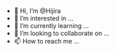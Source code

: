 - 👋 Hi, I’m @Hijira
- 👀 I’m interested in ...
- 🌱 I’m currently learning ...
- 💞️ I’m looking to collaborate on ...
- 📫 How to reach me ...

<!---
Hijira/Hijira is a ✨ special ✨ repository because its `README.md` (this file) appears on your GitHub profile.
You can click the Preview link to take a look at your changes.
--->
